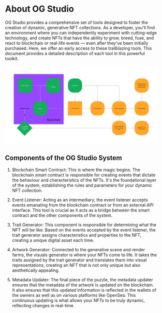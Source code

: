 # About OG Studio

OG Studio provides a comprehensive set of tools designed to foster the creation of dynamic, generative NFT collections. As a developer, you'll find an environment where you can independently experiment with cutting-edge technology, and create NFTs that have the ability to grow, breed, fuse, and react to blockchain or real-life events — even after they've been initially purchased. Here, we offer an early access to these trailblazing tools. This document provides a detailed description of each tool in this powerful toolkit.

![System components](/static/i/system-components.png)

## Components of the OG Studio System

1. Blockchain Smart Contract: This is where the magic begins. The blockchain smart contract is responsible for creating events that dictate the behaviour and characteristics of the NFTs. It's the foundational layer of the system, establishing the rules and parameters for your dynamic NFT collection.

2. Event Listener: Acting as an intermediary, the event listener accepts events emanating from the blockchain contract or from an external API interface. This tool is crucial as it acts as a bridge between the smart contract and the other components of the system.

3. Trait Generator: This component is responsible for determining what the NFT will be like. Based on the events accepted by the event listener, the trait generator assigns characteristics and properties to the NFT, creating a unique digital asset each time.

4. Artwork Generator: Connected to the generative scene and render farms, the visuals generator is where your NFTs come to life. It takes the traits assigned by the trait generator and translates them into visual representations, creating an NFT that is not only unique but also aesthetically appealing.

5. Metadata Updater: The final piece of the puzzle, the metadata updater ensures that the metadata of the artwork is updated on the blockchain. It also ensures that this updated information is reflected in the wallets of the owners as well as on various platforms like OpenSea. This continuous updating is what allows your NFTs to be truly dynamic, reflecting changes in real-time.